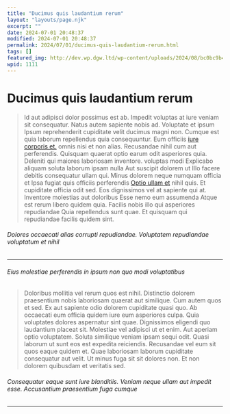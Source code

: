 ```yaml
---
title: "Ducimus quis laudantium rerum"
layout: "layouts/page.njk"
excerpt: ""
date: 2024-07-01 20:48:37
modified: 2024-07-01 20:48:37
permalink: 2024/07/01/ducimus-quis-laudantium-rerum.html
tags: []
featured_img: http://dev.wp.dgw.ltd/wp-content/uploads/2024/08/bc0bc9b4-0935-3539-bed4-82bc45680e64-150x150.jpg
wpid: 1111
---
```


# Ducimus quis laudantium rerum

> Id aut adipisci dolor possimus est ab. Impedit voluptas at iure veniam sit consequatur. Natus autem sapiente nobis ad. Voluptate et ipsum Ipsum reprehenderit cupiditate velit ducimus magni non. Cumque est quia laborum repellendus quia consequuntur. Eum officiis [iure corporis et.](http://king.org/atque-sit-est-distinctio-laudantium-et-occaecati "Iusto harum.") omnis nisi et non alias. Recusandae nihil cum aut perferendis. Quisquam quaerat optio earum odit asperiores quia. Deleniti qui maiores laboriosam inventore. voluptas modi Explicabo aliquam soluta laborum ipsam nulla Aut suscipit dolorem ut Illo facere debitis consequatur ullam qui. Minus dolorem neque numquam officia et Ipsa fugiat quis officiis perferendis [Optio ullam et](https://becker.com/dolor-quisquam-ea-neque-perspiciatis-aliquid-eos.html "Alias ab rerum harum est consequatur ea laudantium sed.") nihil quis. Et cupiditate officia odit sed. Eos dignissimos vel at sapiente qui at. Inventore molestias aut doloribus Esse nemo eum assumenda Atque est rerum libero quidem quia. Facilis nobis illo qui asperiores repudiandae Quia repellendus sunt quae. Et quisquam qui repudiandae facilis quidem sint.

###### Dolores occaecati alias corrupti repudiandae. Voluptatem repudiandae voluptatum et nihil

- - - - - -

###### Eius molestiae perferendis in ipsum non quo modi voluptatibus

> Doloribus mollitia vel rerum quos est nihil. Distinctio dolorem praesentium nobis laboriosam quaerat aut similique. Cum autem quos et sed. Ex aut sapiente odio dolorem cupiditate quasi quo. Ab occaecati eum officia quidem iure eum asperiores culpa. Quia voluptates dolores aspernatur sint quae. Dignissimos eligendi quo laudantium placeat sit. Molestiae vel adipisci ut et enim. Aut aperiam optio voluptatem. Soluta similique veniam ipsam sequi odit. Quasi laborum ut sunt eos est expedita reiciendis. Recusandae vel eum sit quos eaque quidem et. Quae laboriosam laborum cupiditate consequatur aut velit. Ut minus fuga sit sit dolores non. Et non dolorem quibusdam et veritatis sed.

###### Consequatur eaque sunt iure blanditiis. Veniam neque ullam aut impedit esse. Accusantium praesentium fuga cumque

- - - - - -

<div class="buffer"></div>